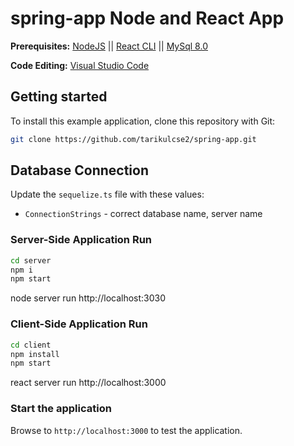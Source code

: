 # spring-app Node and React App

**Prerequisites:**
[NodeJS](https://nodejs.org/en/) || 
[React CLI](https://reactjs.org/) ||
[MySql 8.0](https://dev.mysql.com/doc/relnotes/mysql/8.0/en/)

**Code Editing:** 
[Visual Studio Code](https://code.visualstudio.com/)

## Getting started
To install this example application, clone this repository with Git:

```bash
git clone https://github.com/tarikulcse2/spring-app.git
```

## Database Connection
Update the `sequelize.ts` file with these values:
* `ConnectionStrings` - correct database name, server name

### Server-Side Application Run
```bash
cd server
npm i
npm start
```
node server run http://localhost:3030 

### Client-Side Application Run
```bash
cd client
npm install
npm start
```
react server run http://localhost:3000 

### Start the application

Browse to `http://localhost:3000` to test the application.
